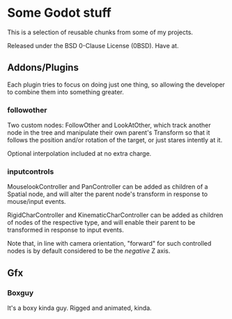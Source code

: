 # Some Godot stuff

This is a selection of reusable chunks from some of my projects.

Released under the BSD 0-Clause License (0BSD). Have at.

## Addons/Plugins

Each plugin tries to focus on doing just one thing, so allowing the developer
to combine them into something greater.

### followother

Two custom nodes: FollowOther and LookAtOther, which track another node in
the tree and manipulate their own parent's Transform so that it follows the
position and/or rotation of the target, or just stares intently at it.

Optional interpolation included at no extra charge.

### inputcontrols

MouselookController and PanController can be added as children of a Spatial
node, and will alter the parent node's transform in response to mouse/input
events.

RigidCharController and KinematicCharController can be added as children of
nodes of the respective type, and will enable their parent to be transformed
in response to input events.

Note that, in line with camera orientation, "forward" for such controlled
nodes is by default considered to be the *negative* Z axis.


## Gfx

### Boxguy

It's a boxy kinda guy. Rigged and animated, kinda.

